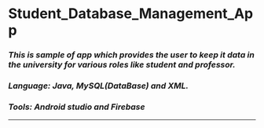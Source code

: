 # Student_Database_Management_App
### ***This is sample of app which provides the user to keep it data in the university for various roles like student and professor.***
### ***Language:  Java, MySQL(DataBase) and XML.***
### ***Tools:  Android studio and Firebase***
----

